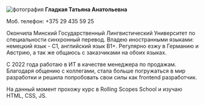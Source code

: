 
![фотография](/rsschool-cv/Photo.png)  **Гладкая Татьяна Анатольевна**

Моб. телефон: +375 29 435 59 25

Окончила Минский Государственный Лингвистический Университет по специальности синхронный перевод. Владею иностранными языками: немецкий язык - С1, английский язык B1+. Регулярно езжу в Германию и Австрию, а так же общаюсь с заказчиками на обоих языках.

С 2022 года работаю в ИТ в качестве менеджера по продажам. Благодаря общению с коллегами, стала больше погружаться в мир разработки и решила попробовать свои силы как frontend разработчик. 

На данный момент прохожу курс в Rolling Scopes School и изучаю HTML, CSS, JS.

